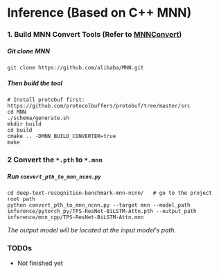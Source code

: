 # Inference (Based on C++ MNN)

### 1. Build MNN Convert Tools (Refer to [MNNConvert](https://github.com/alibaba/MNN/tree/master/tools/converter))
##### Git clone MNN
```
git clone https://github.com/alibaba/MNN.git
```
##### Then build the tool
```
# Install protobuf first: https://github.com/protocolbuffers/protobuf/tree/master/src
cd MNN
./schema/generate.sh
mkdir build
cd build
cmake .. -DMNN_BUILD_CONVERTER=true
make
```

### 2 Convert the ```*.pth``` to ```*.mnn```
##### Run ```convert_pth_to_mnn_ncnn.py```
```
cd deep-text-recognition-benchmark-mnn-ncnn/   # go to the project root path
python convert_pth_to_mnn_ncnn.py --target mnn --model_path inference/pytorch_py/TPS-ResNet-BiLSTM-Attn.pth --output_path inference/mnn_cpp/TPS-ResNet-BiLSTM-Attn.mnn
```
_The output model will be located at the input model's path._


### TODOs
- Not finished yet

